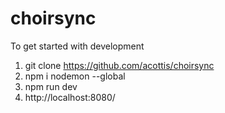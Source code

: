 # choirsync
To get started with development
1. git clone https://github.com/acottis/choirsync
2. npm i nodemon --global
3. npm run dev
4. http://localhost:8080/